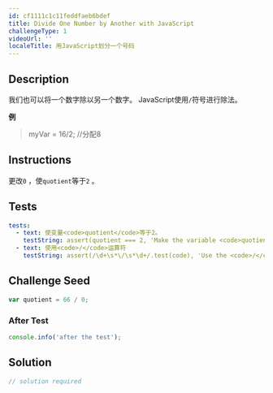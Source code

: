 ```yaml
---
id: cf1111c1c11feddfaeb6bdef
title: Divide One Number by Another with JavaScript
challengeType: 1
videoUrl: ''
localeTitle: 用JavaScript划分一个号码
---
```


## Description
<section id="description">我们也可以将一个数字除以另一个数字。 JavaScript使用<code>/</code>符号进行除法。 <p> <strong>例</strong> </p><blockquote> myVar = 16/2; //分配8 </blockquote></section>

## Instructions
<section id="instructions">更改<code>0</code> ，使<code>quotient</code>等于<code>2</code> 。 </section>

## Tests
<section id='tests'>

```yml
tests:
  - text: 使变量<code>quotient</code>等于2。
    testString: assert(quotient === 2, 'Make the variable <code>quotient</code> equal to 2.');
  - text: 使用<code>/</code>运算符
    testString: assert(/\d+\s*\/\s*\d+/.test(code), 'Use the <code>/</code> operator');

```

</section>

## Challenge Seed
<section id='challengeSeed'>

<div id='js-seed'>

```js
var quotient = 66 / 0;

```

</div>


### After Test
<div id='js-teardown'>

```js
console.info('after the test');
```

</div>

</section>

## Solution
<section id='solution'>

```js
// solution required
```
</section>
